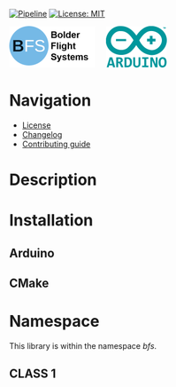[![Pipeline](https://gitlab.com/bolderflight/software/navigation/badges/main/pipeline.svg)](https://gitlab.com/bolderflight/software/navigation/) [![License: MIT](https://img.shields.io/badge/License-MIT-yellow.svg)](https://opensource.org/licenses/MIT)

![Bolder Flight Systems Logo](img/logo-words_75.png) &nbsp; &nbsp; ![Arduino Logo](img/arduino_logo_75.png)

# Navigation

   * [License](LICENSE.md)
   * [Changelog](CHANGELOG.md)
   * [Contributing guide](CONTRIBUTING.md)

# Description

# Installation

## Arduino


## CMake

# Namespace
This library is within the namespace *bfs*.

## CLASS 1
